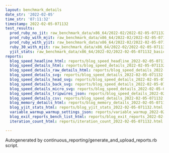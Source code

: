 ```yaml
---
layout: benchmark_details
date_str: '2022-02-05'
time_str: '07:11:32'
timestamp: 2022-02-05-071132
test_results:
  prod_ruby_no_jit: raw_benchmark_data/x86_64/2022-02/2022-02-05-071132_basic_benchmark_prod_ruby_no_jit.json
  prod_ruby_with_mjit: raw_benchmark_data/x86_64/2022-02/2022-02-05-071132_basic_benchmark_prod_ruby_with_mjit.json
  prod_ruby_with_yjit: raw_benchmark_data/x86_64/2022-02/2022-02-05-071132_basic_benchmark_prod_ruby_with_yjit.json
  ruby_30_with_mjit: raw_benchmark_data/x86_64/2022-02/2022-02-05-071132_basic_benchmark_ruby_30_with_mjit.json
  yjit_stats: raw_benchmark_data/x86_64/2022-02/2022-02-05-071132_basic_benchmark_yjit_stats.json
reports:
  blog_speed_headline_html: reports/blog_speed_headline_2022-02-05-071132.html
  blog_speed_details_html: reports/blog_speed_details_2022-02-05-071132.html
  blog_speed_details_raw_details_html: reports/blog_speed_details_2022-02-05-071132.raw_details.html
  blog_speed_details_svg: reports/blog_speed_details_2022-02-05-071132.svg
  blog_speed_details_head_svg: reports/blog_speed_details_2022-02-05-071132.head.svg
  blog_speed_details_back_svg: reports/blog_speed_details_2022-02-05-071132.back.svg
  blog_speed_details_micro_svg: reports/blog_speed_details_2022-02-05-071132.micro.svg
  blog_speed_details_tripwires_json: reports/blog_speed_details_2022-02-05-071132.tripwires.json
  blog_speed_details_csv: reports/blog_speed_details_2022-02-05-071132.csv
  blog_memory_details_html: reports/blog_memory_details_2022-02-05-071132.html
  blog_yjit_stats_html: reports/blog_yjit_stats_2022-02-05-071132.html
  variable_warmup_warmup_settings_json: reports/variable_warmup_2022-02-05-071132.warmup_settings.json
  blog_exit_reports_bench_list_html: reports/blog_exit_reports_2022-02-05-071132.bench_list.html
  iteration_count_html: reports/iteration_count_2022-02-05-071132.html

---
```

Autogenerated by continuous_reporting/generate_and_upload_reports.rb script.
